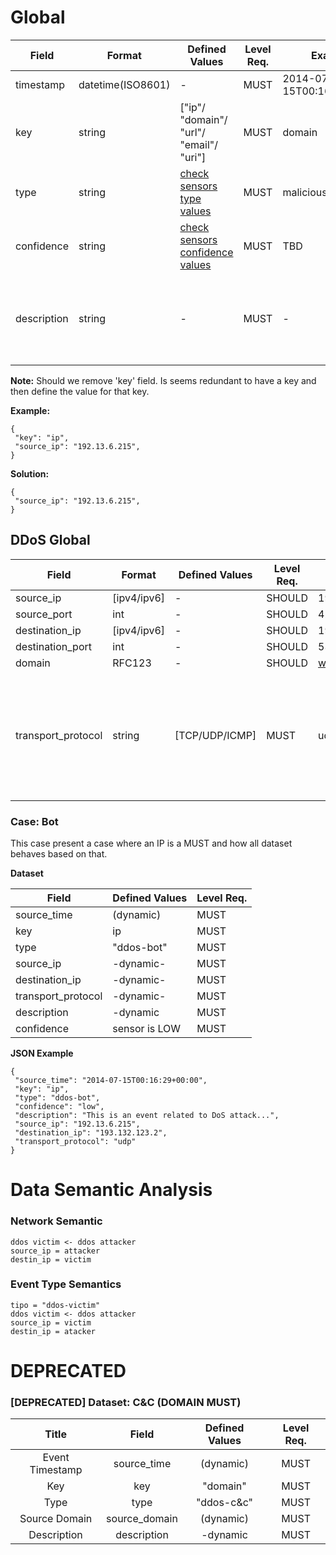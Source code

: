 # Global

Field|Format|Defined Values|Level Req.|Example|Field Description|
|---|---|---|---|---|-----------|
|timestamp|datetime(ISO8601)|-|MUST|2014-07-15T00:16:29+00:00||
|key|string|["ip"/ "domain"/ "url"/ "email"/ "uri"]|MUST|domain|....|
|type|string|[check sensors type values](http://nowhere.com)|MUST|malicious-website|....|
|confidence|string|[check sensors confidence values](http://nowhere.com)|MUST|TBD|....|
|description|string|-|MUST|-|Free text characterising the report and should be used for human readable|

**Note:** Should we remove 'key' field. Is seems redundant to have a key and then define the value for that key.

**Example:**
```
{
 "key": "ip",
 "source_ip": "192.13.6.215",
}
```
**Solution:**
```
{
 "source_ip": "192.13.6.215",
}
```

## DDoS Global
Field|Format|Defined Values|Level Req.|Example|Field Description|
|---|---|---|---|---|-----------|
|source_ip|[ipv4/ipv6]|-|SHOULD|193.136.2.192|-|
|source_port|int|-|SHOULD|4234|-|
|destination_ip|[ipv4/ipv6]|-|SHOULD|193.136.100.192|-|
|destination_port|int|-|SHOULD|53|-|
|domain|RFC123|-|SHOULD|www.botfree.eu|-|
|transport_protocol|string|[TCP/UDP/ICMP]|MUST|udp|This field is used to give ifnroamtion about the attack for example attack by UDP Flooding...|

### Case: Bot

This case present a case where an IP is a MUST and how all dataset behaves based on that.

**Dataset**

Field|Defined Values|Level Req.|
|---|---|---|
|source_time|(dynamic)|MUST|
|key|ip|MUST|
|type|"ddos-bot"|MUST|
|source_ip|-dynamic-|MUST|
|destination_ip|-dynamic-|MUST|
|transport_protocol|-dynamic-|MUST|
|description|-dynamic|MUST|
|confidence|sensor is LOW|MUST|

**JSON Example**
```
{
 "source_time": "2014-07-15T00:16:29+00:00",
 "key": "ip",
 "type": "ddos-bot",
 "confidence": "low",
 "description": "This is an event related to DoS attack...",
 "source_ip": "192.13.6.215",
 "destination_ip": "193.132.123.2",
 "transport_protocol": "udp"
}
```


# Data Semantic Analysis

### Network Semantic

```
ddos victim <- ddos attacker
source_ip = attacker
destin_ip = victim  
```

### Event Type Semantics

```
tipo = "ddos-victim"
ddos victim <- ddos attacker
source_ip = victim
destin_ip = atacker  
```




# DEPRECATED

### [DEPRECATED] Dataset: C&C (DOMAIN MUST)

|Title|Field|Defined Values|Level Req.|
|:---:|:---:|:---:|:---:|
|Event Timestamp|source_time|(dynamic)|MUST|
|Key|key|"domain"|MUST|
|Type|type|"ddos-c&c"|MUST|
|Source Domain|source_domain|(dynamic)|MUST|
|Description|description|-dynamic|MUST|
